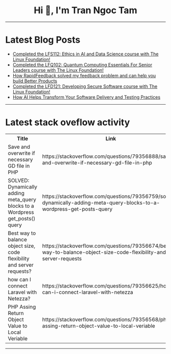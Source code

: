 <h1 align="center">Hi 👋, I'm Tran Ngoc Tam</h1>

---

# Latest Blog Posts 
<!-- BLOG-POST-LIST:START -->
- [Completed the LFS112: Ethics in AI and Data Science course with The Linux Foundation!](https://dev.to/marcoatl/completed-the-lfs112-ethics-in-ai-and-data-science-course-with-the-linux-foundation-141i)
- [Completed the LFQ102: Quantum Computing Essentials For Senior Leaders course with The Linux Foundation!](https://dev.to/marcoatl/completed-the-lfq102-quantum-computing-essentials-for-senior-leaders-course-with-the-linux-1lec)
- [How RapidFeedback solved my feedback problem and can help you build Better Products](https://dev.to/vednig/how-rapidfeedback-solved-my-feedback-problem-and-can-help-you-build-better-products-1p4j)
- [Completed the LFD121: Developing Secure Software course with The Linux Foundation!](https://dev.to/marcoatl/completed-the-lfd121-developing-secure-software-course-with-the-linux-foundation-3o6j)
- [How AI Helps Transform Your Software Delivery and Testing Practices](https://dev.to/radha_4c842d8e4362a7cdd9c/how-ai-helps-transform-your-software-delivery-and-testing-practices-15k9)
<!-- BLOG-POST-LIST:END -->

---

# Latest stack oveflow activity
<table>
  <tr><th>Title</th><th>Link</th></tr>
  <!-- STACKOVERFLOW:START --><tr><td>Save and overwrite if necessary GD file in PHP</td><td>https://stackoverflow.com/questions/79356888/save-and-overwrite-if-necessary-gd-file-in-php</td></tr><tr><td>SOLVED: Dynamically adding meta_query blocks to a Wordpress get_posts&lpar;&rpar; query</td><td>https://stackoverflow.com/questions/79356759/solved-dynamically-adding-meta-query-blocks-to-a-wordpress-get-posts-query</td></tr><tr><td>Best way to balance object size, code flexibility and server requests?</td><td>https://stackoverflow.com/questions/79356674/best-way-to-balance-object-size-code-flexibility-and-server-requests</td></tr><tr><td>how can I connect Laravel with Netezza?</td><td>https://stackoverflow.com/questions/79356625/how-can-i-connect-laravel-with-netezza</td></tr><tr><td>PHP Assing Return Object Value to Local Veriable</td><td>https://stackoverflow.com/questions/79356568/php-assing-return-object-value-to-local-veriable</td></tr><!-- STACKOVERFLOW:END -->
</table>

---


